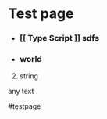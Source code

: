 # Test page

- ### [[        Type                                               Script          ]] sdfs

- ###         world
2. string

any text

#testpage